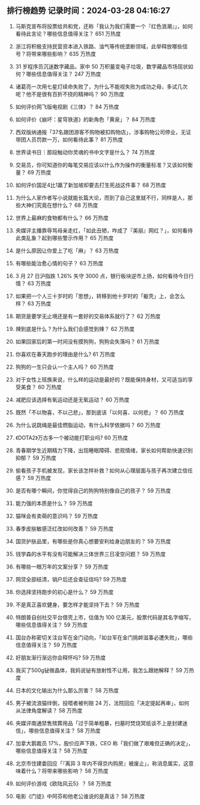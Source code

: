 
## 排行榜趋势 记录时间：2024-03-28 04:16:27
  
  1. 马斯克宣布将投票给共和党，还称「我认为我们需要一个『红色浪潮』」，如何看待此言论？哪些信息值得关注？ 651 万热度
    
  2. 浙江将积极支持民营资本进入铁路、油气等传统垄断领域，此举释放哪些信号？将带来哪些影响？ 635 万热度
    
  3. 31 岁程序员沉迷数字藏品，家中 50 万积蓄变电子垃圾，数字藏品市场现状如何？哪些信息值得关注？ 247 万热度
    
  4. 诸葛亮一次用七星灯续命失败了，为什么不能视失败为成功之母，多试几次呢？他不是很有百折不挠的精神吗？ 90 万热度
    
  5. 如何评价网飞版电视剧《三体》？ 84 万热度
    
  6. 如何评价《崩坏：星穹铁道》的新角色「黄泉」？ 84 万热度
    
  7. 西双版纳通报「37名跟团游客不购物被扣购物店」，涉事购物公司停业，无证带团人员罚款一万，如何看待此事？ 81 万热度
    
  8. 世界读书日｜那段触动你灵魂的书中文字是什么？ 74 万热度
    
  9. 交易员，你可知道你的每笔交易应该以什么作为操作的衡量标准？又该如何衡量？ 69 万热度
    
  10. 如何评价国足4比1赢了新加坡却要去打生死战这件事？ 68 万热度
    
  11. 为什么人家作者写小说就能长篇大论，而到了自己这里就不行，同样是人，那些大神们究竟在想什么？ 68 万热度
    
  12. 世界上最麻的食物都有什么？ 66 万热度
    
  13. 央媒评主播靠辱骂母亲走红，「如此丑陋，咋成了『美丽』网红？」，如何看待此类乱象？起到哪些警示作用？ 65 万热度
    
  14. 是什么原因让你爱上了吃「麻」？ 63 万热度
    
  15. 有哪些能治愈心情的句子？ 63 万热度
    
  16. 3 月 27 日沪指跌 1.26% 失守 3000 点，银行板块逆市上扬，如何看待今日行情？ 63 万热度
    
  17. 如果把一个人三十岁时的「思想」，转移到他十岁时的「躯壳」上，会怎么样？ 63 万热度
    
  18. 期货是要学无止境还是有一套好的交易体系就行了？ 62 万热度
    
  19. 辣到底是什么？为什么我们会感觉到辣？ 62 万热度
    
  20. 如果回家后的第一时间没有摸狗狗，狗狗会失落吗？ 61 万热度
    
  21. 你喜欢在春天跑步的理由是什么? 61 万热度
    
  22. 狗狗的一生只会认一个主人吗？ 60 万热度
    
  23. 对于女性上班族来说，什么样的运动是最好的？既能保持身材，又可适当的享受美食？ 60 万热度
    
  24. 减肥应该选择有氧运动还是无氧运动？ 60 万热度
    
  25. 既然「不以物喜，不以己悲」，那到底该「以何喜、以何悲」？ 60 万热度
    
  26. 为什么说跳绳是最佳燃脂运动，有什么科学依据吗？ 60 万热度
    
  27. 《DOTA2》万古多一个被动能打职业吗? 60 万热度
    
  28. 青春期学生近期精力下降，出现睡眠障碍、悲观情绪，家长如何帮助快速识别抑郁？ 59 万热度
    
  29. 偷看孩子手机被发现，家长该怎样补救？如何从心理层面与孩子再次建立信任感？ 59 万热度
    
  30. 是否有哪个瞬间，你觉得自己的狗狗特别像自己的孩子？ 59 万热度
    
  31. 能力强的本质是什么？ 59 万热度
    
  32. 猫咪会有卖萌的意识吗？ 59 万热度
    
  33. 春季皮肤敏感泛红改如何改善？ 59 万热度
    
  34. 国货护肤品里，有哪些是你真心想要安利给身边朋友的？ 59 万热度
    
  35. 钱学森的水平有没有可能解决三体世界三日凌空问题？ 59 万热度
    
  36. 有哪些一眼万年的文案分享？ 59 万热度
    
  37. 网贷全部结清，销户后还会查征信吗? 59 万热度
    
  38. 你选择坚持跑步的初心是什么？ 59 万热度
    
  39. 不是真正喜欢健身，要怎样才能坚持下去？ 59 万热度
    
  40. 特朗普自创社交平台借壳上市，估值为 100 亿美元，股票代码是其名字缩写，哪些信息值得关注？ 59 万热度
    
  41. 国台办称密切关注台军在金门动向，「如台军在金门挑衅滋事必遭失败」，哪些信息值得关注？ 59 万热度
    
  42. 好朋友渐行渐远你会释怀吗? 59 万热度
    
  43. 我买了500g铋做晶体，我妈说铋有放射性不让用，我怎么跟她解释？ 59 万热度
    
  44. 日本的文化输出为什么那么厉害？ 58 万热度
    
  45. 男子被流浪猫绊倒，投喂者被判赔 24 万，法院回应「决定提起再审」，如何从法律角度解读？ 58 万热度
    
  46. 央媒评南通禁售殡葬用品「过于简单粗暴，扫墓时焚烧冥纸谈不上是封建迷信」，哪些信息值得关注？ 58 万热度
    
  47. 加拿大鹅裁员 17%，股价应声下跌，CEO 称「我们做了艰难但正确的决定」，哪些信息值得关注？ 58 万热度
    
  48. 北京市住建委回应「『离异 3 年内不得京内购房』被废止」，称消息属实，这意味着什么？将带来哪些影响？ 58 万热度
    
  49. 如何评价游戏《欧陆风云5》？ 58 万热度
    
  50. 电影《门徒》中阿芬和他老公谁说的是真话？ 58 万热度
    